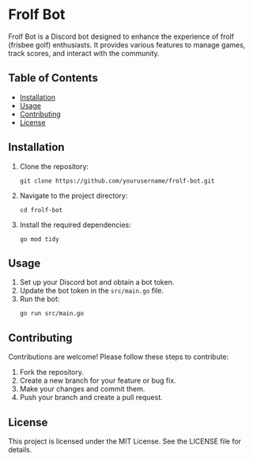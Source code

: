 # Frolf Bot

Frolf Bot is a Discord bot designed to enhance the experience of frolf (frisbee golf) enthusiasts. It provides various features to manage games, track scores, and interact with the community.

## Table of Contents

- [Installation](#installation)
- [Usage](#usage)
- [Contributing](#contributing)
- [License](#license)

## Installation

1. Clone the repository:
   ```
   git clone https://github.com/yourusername/frolf-bot.git
   ```
2. Navigate to the project directory:
   ```
   cd frolf-bot
   ```
3. Install the required dependencies:
   ```
   go mod tidy
   ```

## Usage

1. Set up your Discord bot and obtain a bot token.
2. Update the bot token in the `src/main.go` file.
3. Run the bot:
   ```
   go run src/main.go
   ```

## Contributing

Contributions are welcome! Please follow these steps to contribute:

1. Fork the repository.
2. Create a new branch for your feature or bug fix.
3. Make your changes and commit them.
4. Push your branch and create a pull request.

## License

This project is licensed under the MIT License. See the LICENSE file for details.